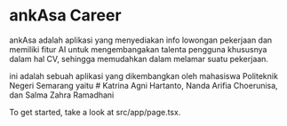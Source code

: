 # ankAsa Career

ankAsa adalah aplikasi yang menyediakan info lowongan pekerjaan dan memiliki fitur AI untuk mengembangakan talenta pengguna khususnya dalam hal CV, sehingga memudahkan dalam melamar suatu pekerjaan. 

ini adalah sebuah aplikasi yang dikembangkan oleh mahasiswa Politeknik Negeri Semarang yaitu # Katrina Agni Hartanto, Nanda Arifia Choerunisa, dan Salma Zahra Ramadhani

To get started, take a look at src/app/page.tsx.
